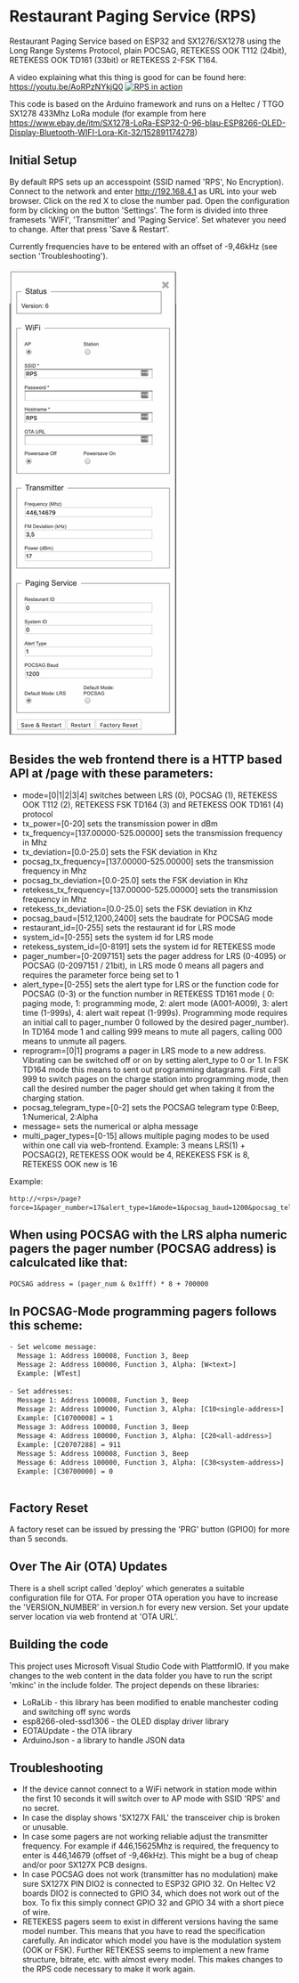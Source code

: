 # Restaurant Paging Service (RPS)
Restaurant Paging Service based on ESP32 and SX1276/SX1278 using the Long Range Systems Protocol, plain POCSAG, RETEKESS OOK T112 (24bit), RETEKESS OOK TD161 (33bit) or RETEKESS 2-FSK T164.

A video explaining what this thing is good for can be found here: https://youtu.be/AoRPzNYkjQ0
[![RPS in action](https://img.youtube.com/vi/AoRPzNYkjQ0/0.jpg)](https://www.youtube.com/watch?v=AoRPzNYkjQ0)

This code is based on the Arduino framework and runs on a Heltec / TTGO
SX1278 433Mhz LoRa module (for example from here
https://www.ebay.de/itm/SX1278-LoRa-ESP32-0-96-blau-ESP8266-OLED-Display-Bluetooth-WIFI-Lora-Kit-32/152891174278)

## Initial Setup

By default RPS sets up an accesspoint (SSID named 'RPS', No Encryption). Connect to the network and enter http://192.168.4.1 as URL into your web browser. Click on the red X to close the number pad. Open the configuration form by clicking on the button 'Settings'. The form is divided into three framesets 'WIFI', 'Transmitter' and 'Paging Service'. Set whatever you need to change. After that press 'Save & Restart'. 

Currently frequencies have to be entered with an offset of -9,46kHz (see section 'Troubleshooting').

![Settings Dialog](https://github.com/baycom/rps/raw/master/settings.jpg)


## Besides the web frontend there is a HTTP based API at /page with these parameters:
- mode=[0|1|2|3|4]
  switches between LRS (0), POCSAG (1), RETEKESS OOK T112 (2), RETEKESS FSK TD164 (3) and RETEKESS OOK TD161 (4) protocol
- tx_power=[0-20]
  sets the transmission power in dBm
- tx_frequency=[137.00000-525.00000]
  sets the transmission frequency in Mhz
- tx_deviation=[0.0-25.0]
  sets the FSK deviation in Khz
- pocsag_tx_frequency=[137.00000-525.00000]
  sets the transmission frequency in Mhz
- pocsag_tx_deviation=[0.0-25.0]
  sets the FSK deviation in Khz
- retekess_tx_frequency=[137.00000-525.00000]
  sets the transmission frequency in Mhz
- retekess_tx_deviation=[0.0-25.0]
  sets the FSK deviation in Khz
- pocsag_baud=[512,1200,2400]
  sets the baudrate for POCSAG mode
- restaurant_id=[0-255]
  sets the restaurant id for LRS mode
- system_id=[0-255]
  sets the system id for LRS mode
- retekess_system_id=[0-8191]
  sets the system id for RETEKESS mode
- pager_number=[0-2097151]
  sets the pager address for LRS (0-4095) or POCSAG (0-2097151 / 21bit), in LRS mode 0 means all pagers and requires the parameter force being set to 1
- alert_type=[0-255]
  sets the alert type for LRS or the function code for POCSAG (0-3) or the function number in RETEKESS TD161 mode (
  0: paging mode, 1: programming mode, 2: alert mode (A001-A009), 3: alert time (1-999s), 4: alert wait repeat (1-999s). Programming mode requires an initial call to pager_number 0 followed by the desired pager_number). In TD164 mode 1 and calling 999 means to mute all pagers, calling 000 means to unmute all pagers.
- reprogram=[0|1]
  programs a pager in LRS mode to a new address. Vibrating can be switched off or on by setting alert_type to 0 or 1. In FSK TD164 mode this means to sent out programming datagrams. First call 999 to switch pages on the charge station into programming mode, then call the desired number the pager should get when taking it from the charging station. 
- pocsag_telegram_type=[0-2]
  sets the POCSAG telegram type 0:Beep, 1:Numerical, 2:Alpha
- message=<text>
  sets the numerical or alpha message
- multi_pager_types=[0-15]
  allows multiple paging modes to be used within one call via web-frontend. Example: 3 means LRS(1) + POCSAG(2), RETEKESS OOK would be 4, REKEKESS FSK is 8, RETEKESS OOK new is 16 

Example:

```
http://<rps>/page?force=1&pager_number=17&alert_type=1&mode=1&pocsag_baud=1200&pocsag_telegram_type=2&message=this%20is%20a%20test
```

## When using POCSAG with the LRS alpha numeric pagers the pager number (POCSAG address) is calculcated like that:

```
POCSAG address = (pager_num & 0x1fff) * 8 + 700000
```

## In POCSAG-Mode programming pagers follows this scheme:

```
- Set welcome message: 
  Message 1: Address 100008, Function 3, Beep
  Message 2: Address 100000, Function 3, Alpha: [W<text>]
  Example: [WTest]

- Set addresses:
  Message 1: Address 100008, Function 3, Beep
  Message 2: Address 100000, Function 3, Alpha: [C10<single-address>]
  Example: [C10700008] = 1
  Message 3: Address 100008, Function 3, Beep
  Message 4: Address 100000, Function 3, Alpha: [C20<all-address>]
  Example: [C20707288] = 911
  Message 5: Address 100008, Function 3, Beep
  Message 6: Address 100000, Function 3, Alpha: [C30<system-address>]
  Example: [C30700000] = 0
  
```
## Factory Reset

A factory reset can be issued by pressing the 'PRG' button (GPIO0) for more than 5 seconds.

## Over The Air (OTA) Updates 

There is a shell script called 'deploy' which generates a suitable configuration file for OTA. For proper OTA operation you have to increase the 'VERSION_NUMBER' in version.h for every new version. Set your update server location via web frontend at 'OTA URL'.

## Building the code

This project uses Microsoft Visual Studio Code with PlattformIO. If you make changes to the web content in the data folder you have to run the script 'mkinc' in the include folder. The project depends on these libraries:

- LoRaLib - this library has been modified to enable manchester coding and switching off sync words
- esp8266-oled-ssd1306 - the OLED display driver library
- EOTAUpdate - the OTA library
- ArduinoJson - a library to handle JSON data

## Troubleshooting

- If the device cannot connect to a WiFi network in station mode within the first 10 seconds it will switch over to AP mode with SSID 'RPS' and no secret.
- In case the display shows 'SX127X FAIL' the transceiver chip is broken or unusable.
- In case some pagers are not working reliable adjust the transmitter frequency. For example if 446,15625Mhz is required, the frequency to enter is 446,14679 (offset of -9,46kHz). This might be a bug of cheap and/or poor SX127X PCB designs.
- In case POCSAG does not work (transmitter has no modulation) make sure SX127X PIN DIO2 is connected to ESP32 GPIO 32. On Heltec V2 boards DIO2 is connected to GPIO 34, which does not work out of the box. To fix this simply connect GPIO 32 and GPIO 34 with a short piece of wire.
- RETEKESS pagers seem to exist in different versions having the same model number. This means that you have to read the specification carefully. An indicator which model you have is the modulation system (OOK or FSK). Further RETEKESS seems to implement a new frame structure, bitrate, etc. with almost every model. This makes changes to the RPS code necessary to make it work again.
